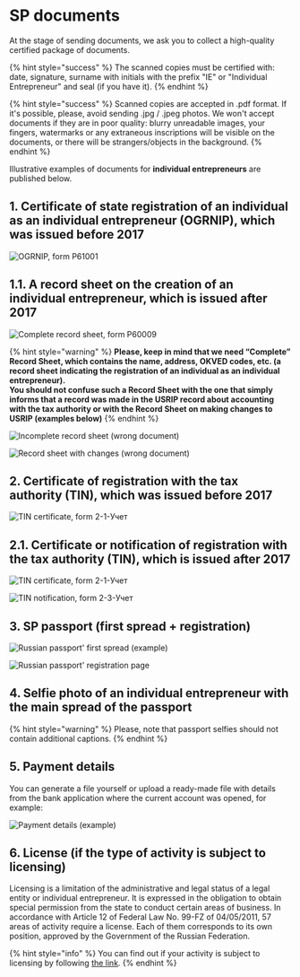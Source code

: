 # SP documents

At the stage of sending documents, we ask you to collect a high-quality certified package of documents.

{% hint style="success" %}
The scanned copies must be certified with: date, signature, surname with initials with the prefix "IE" or "Individual Entrepreneur" and seal \(if you have it\).
{% endhint %}

{% hint style="success" %}
Scanned copies are accepted in .pdf format. If it's possible, please, avoid sending .jpg / .jpeg photos. We won't accept documents if they are in poor quality: blurry unreadable images, your fingers, watermarks or any extraneous inscriptions will be visible on the documents, or there will be strangers/objects in the background.
{% endhint %}

Illustrative examples of documents for **individual entrepreneurs** are published below.

## **1.** Certificate of state registration of an individual as an individual entrepreneur \(OGRNIP\), which was issued before 2017

![OGRNIP, form &#x420;61001](../.gitbook/assets/ogrn-forma-r61001.jpg)

## **1.1. A record sheet on the creation of an individual entrepreneur, which is issued after 2017**

![Complete record sheet, form &#x420;60009](../.gitbook/assets/polnyi-list-zapisi-forma-r60009.png)

{% hint style="warning" %}
**Please, keep in mind that we need “Complete” Record Sheet, which contains the name, address, OKVED codes, etc. \(a record sheet indicating the registration of an individual as an individual entrepreneur\).   
You should not confuse such a Record Sheet with the one that simply informs that a record was made in the USRIP record about accounting with the tax authority or with the Record Sheet on making changes to USRIP \(examples below\)**
{% endhint %}

![Incomplete record sheet \(wrong document\)](../.gitbook/assets/nepolnyi-list-zapisi-forma-r60009.jpg)

![Record sheet with changes \(wrong document\)](../.gitbook/assets/list-zapisi-o-vnesenii-izmenenii.jpg)

## **2.** Certificate of registration with the tax authority \(TIN\), which was issued before 2017

![TIN certificate, form 2-1-&#x423;&#x447;&#x435;&#x442;](../.gitbook/assets/inn-forma-2-1-uchet.jpg)

## **2.1.** Certificate or notification of registration with the tax authority \(TIN\), which is issued after 2017

![TIN certificate, form 2-1-&#x423;&#x447;&#x435;&#x442;](../.gitbook/assets/svidetelstvo-inn-forma-2-1-uchet.png)

![TIN notification, form 2-3-&#x423;&#x447;&#x435;&#x442;](../.gitbook/assets/uvedomlenie-inn-forma-2-3-uchet.jpg)

## **3. S**P passport \(first spread + registration\)

![Russian passport&apos; first spread \(example\)](../.gitbook/assets/pasport_rf.jpg)

![Russian passport&apos; registration page](../.gitbook/assets/russia-passport-registration-scaled.jpg)

## 4. Selfie photo of an individual entrepreneur with the main spread of the passport

{% hint style="warning" %}
Please, note that passport selfies should not contain additional captions.
{% endhint %}

## 5. Payment details

You can generate a file yourself or upload a ready-made file with details from the bank application where the current account was opened, for example:

![Payment details \(example\)](../.gitbook/assets/rekvizity.png)

## 6. License \(if the type of activity is subject to licensing\)

Licensing is a limitation of the administrative and legal status of a legal entity or individual entrepreneur. It is expressed in the obligation to obtain special permission from the state to conduct certain areas of business. In accordance with Article 12 of Federal Law No. 99-FZ of 04/05/2011, 57 areas of activity require a license. Each of them corresponds to its own position, approved by the Government of the Russian Federation.

{% hint style="info" %}
You can find out if your activity is subject to licensing by following [the link](http://www.consultant.ru/document/cons_doc_LAW_113658/6a4a5b5468ba8b99831699f7d048d2a5d7710610/).
{% endhint %}

